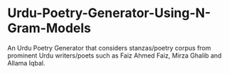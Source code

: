 # Urdu-Poetry-Generator-Using-N-Gram-Models
An Urdu Poetry Generator that considers stanzas/poetry corpus from prominent Urdu writers/poets such as Faiz Ahmed Faiz, Mirza Ghalib and Allama Iqbal. 
